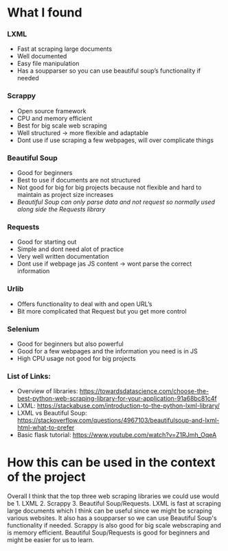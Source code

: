 # What I found
### LXML
- Fast at scraping large documents
- Well documented
- Easy file manipulation
- Has a soupparser so you can use beautiful soup’s functionality if needed
  
### Scrappy
- Open source framework
- CPU and memory efficient
- Best for big scale web scraping
- Well structured → more flexible and adaptable
- Dont use if use scraping a few webpages, will over complicate things

### Beautiful Soup
- Good for beginners
- Best to use if documents are not structured
- Not good for big for big projects because not flexible and hard to maintain as project size increases
- *Beautiful Soup can only parse data and not request so normally used along side the Requests library*

### Requests
- Good for starting out
- Simple and dont need alot of practice
- Very well written documentation
- Dont use if webpage jas JS content → wont parse the correct information

### Urlib
- Offers functionality to deal with and open URL’s
- Bit more complicated that Request but you get more control 

### Selenium
- Good for beginners but also powerful
- Good for a few webpages and the information you need is in JS 
- High CPU usage not good for big projects

### List of Links: 
- Overview of libraries: https://towardsdatascience.com/choose-the-best-python-web-scraping-library-for-your-application-91a68bc81c4f
- LXML: https://stackabuse.com/introduction-to-the-python-lxml-library/
- LXML vs Beautiful Soup: https://stackoverflow.com/questions/4967103/beautifulsoup-and-lxml-html-what-to-prefer
- Basic flask tutorial: https://www.youtube.com/watch?v=Z1RJmh_OqeA

# How this can be used in the context of the project
Overall I think that the top three web scraping libraries we could use would be 1. LXML 2. Scrappy 3. Beautiful Soup/Requests. LXML is fast at scraping 
large documents which I think can be useful since we might be scraping various websites. It also has a soupparser so we can use Beautiful Soup's functionality
if needed. Scrappy is also good for big scale webscraping and is memory efficient. Beautiful Soup/Requests is good for beginners and might be easier for us to learn.

